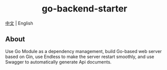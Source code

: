 <h1 align="center">go-backend-starter</h1>

[中文](./README.md) | English

## About

Use Go Module as a dependency management, build Go-based web server based on Gin, use Endless to make the server restart smoothly, and use Swagger to automatically generate Api documents.

